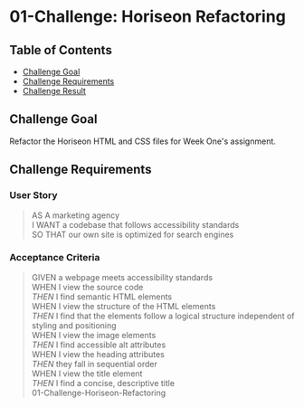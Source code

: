 # 01-Challenge: Horiseon Refactoring

## Table of Contents
* [Challenge Goal](#challenge-goal)
* [Challenge Requirements](#challenge-requirements)
* [Challenge Result](#challenge-result)

## Challenge Goal
Refactor the Horiseon HTML and CSS files for Week One's assignment.

## Challenge Requirements

### User Story
>AS A marketing agency <br>
>I WANT a codebase that follows accessibility standards <br>
>SO THAT our own site is optimized for search engines <br>

### Acceptance Criteria
>GIVEN a webpage meets accessibility standards <br>
>WHEN I view the source code <br>
>  *THEN* I find semantic HTML elements <br>
>WHEN I view the structure of the HTML elements <br>
>  *THEN* I find that the elements follow a logical structure independent of styling and positioning <br>
>WHEN I view the image elements <br>
>  *THEN* I find accessible alt attributes <br>
>WHEN I view the heading attributes <br>
>  *THEN* they fall in sequential order <br>
>WHEN I view the title element <br>
>  *THEN* I find a concise, descriptive title <br>
   01-Challenge-Horiseon-Refactoring
